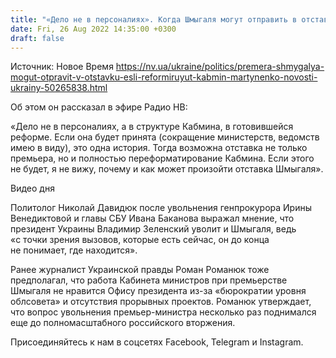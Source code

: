 ```yaml
---
title: "«Дело не в персоналиях». Когда Шмыгаля могут отправить в отставку — Мартыненко"
date: Fri, 26 Aug 2022 14:35:00 +0300
draft: false
---
```

Источник: Новое Время https://nv.ua/ukraine/politics/premera-shmygalya-mogut-otpravit-v-otstavku-esli-reformiruyut-kabmin-martynenko-novosti-ukrainy-50265838.html


Об этом он рассказал в эфире Радио НВ:

«Дело не в персоналиях, а в структуре Кабмина, в готовившейся реформе. Если она будет принята (сокращение министерств, ведомств имею в виду), это одна история. Тогда возможна отставка не только премьера, но и полностью переформатирование Кабмина. Если этого не будет, я не вижу, почему и как может произойти отставка Шмыгаля».

 Видео дня   

Политолог Николай Давидюк после увольнения генпрокурора Ирины Венедиктовой и главы СБУ Ивана Баканова выражал мнение, что президент Украины Владимир Зеленский уволит и Шмыгаля, ведь «с точки зрения вызовов, которые есть сейчас, он до конца не понимает, где находится».

Ранее журналист Украинской правды Роман Романюк тоже предполагал, что работа Кабинета министров при премьерстве Шмыгаля не нравится Офису президента из-за «бюрократии уровня облсовета» и отсутствия прорывных проектов. Романюк утверждает, что вопрос увольнения премьер-министра несколько раз поднимался еще до полномасштабного российского вторжения.

Присоединяйтесь к нам в соцсетях Facebook, Telegram и Instagram.
